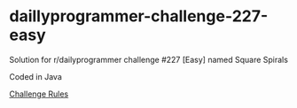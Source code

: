 # daillyprogrammer-challenge-227-easy
Solution for r/dailyprogrammer challenge #227 [Easy] named Square Spirals

Coded in Java

[Challenge Rules](https://www.reddit.com/r/dailyprogrammer/comments/3ggli3/20150810_challenge_227_easy_square_spirals/)
